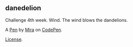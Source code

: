 danedelion
----------
Challenge 4th week.
Wind.
The wind blows the dandelions.

A [Pen](https://codepen.io/miragide/pen/xxBENow) by [Mira](https://codepen.io/miragide) on [CodePen](https://codepen.io).

[License](https://codepen.io/license/pen/xxBENow).